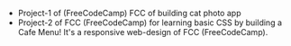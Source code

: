 - Project-1 of (FreeCodeCamp) FCC of building cat photo app
- Project-2 of FCC (FreeCodeCamp) for learning basic CSS by building a Cafe Menu! It's a responsive web-design of FCC (FreeCodeCamp).
